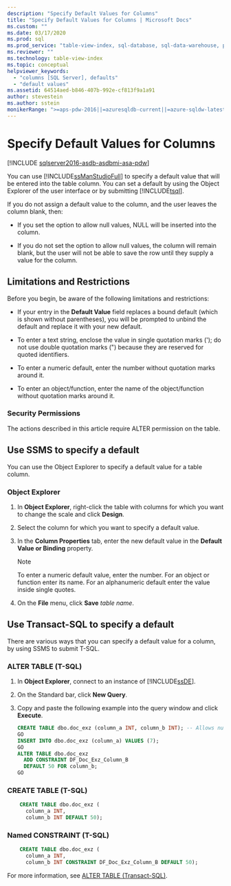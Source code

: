 ```yaml
---
description: "Specify Default Values for Columns"
title: "Specify Default Values for Columns | Microsoft Docs"
ms.custom: ""
ms.date: 03/17/2020
ms.prod: sql
ms.prod_service: "table-view-index, sql-database, sql-data-warehouse, pdw"
ms.reviewer: ""
ms.technology: table-view-index
ms.topic: conceptual
helpviewer_keywords: 
  - "columns [SQL Server], defaults"
  - "default values"
ms.assetid: 64514aed-b846-407b-992e-cf813f9a1a91
author: stevestein
ms.author: sstein
monikerRange: ">=aps-pdw-2016||=azuresqldb-current||=azure-sqldw-latest||>=sql-server-2016||>=sql-server-linux-2017||=azuresqldb-mi-current"
---
```

# Specify Default Values for Columns

[!INCLUDE [sqlserver2016-asdb-asdbmi-asa-pdw](../../includes/applies-to-version/sqlserver2016-asdb-asdbmi-asa-pdw.md)]

You can use [!INCLUDE[ssManStudioFull](../../includes/ssmanstudiofull-md.md)] to specify a default value that will be entered into the table column. You can set a default by using the Object Explorer of the user interface or by submitting [!INCLUDE[tsql](../../includes/tsql-md.md)].

If you do not assign a default value to the column, and the user leaves the column blank, then:

- If you set the option to allow null values, NULL will be inserted into the column.

- If you do not set the option to allow null values, the column will remain blank, but the user will not be able to save the row until they supply a value for the column.

## <a name="Restrictions"></a> Limitations and Restrictions

Before you begin, be aware of the following limitations and restrictions:

- If your entry in the **Default Value** field replaces a bound default (which is shown without parentheses), you will be prompted to unbind the default and replace it with your new default.

- To enter a text string, enclose the value in single quotation marks ('); do not use double quotation marks (") because they are reserved for quoted identifiers.

- To enter a numeric default, enter the number without quotation marks around it.

- To enter an object/function, enter the name of the object/function without quotation marks around it.

### <a name="Security"></a> Security Permissions

The actions described in this article require ALTER permission on the table.

## <a name="SSMSProcedure"></a> Use SSMS to specify a default

You can use the Object Explorer to specify a default value for a table column.

### Object Explorer

1. In **Object Explorer**, right-click the table with columns for which you want to change the scale and click **Design**.

2. Select the column for which you want to specify a default value.

3. In the **Column Properties** tab, enter the new default value in the **Default Value or Binding** property.

   > [!NOTE]
   > To enter a numeric default value, enter the number. For an object or function enter its name. For an alphanumeric default enter the value inside single quotes.

4. On the **File** menu, click **Save** _table name_.

## <a name="TsqlProcedure"></a> Use Transact-SQL to specify a default

There are various ways that you can specify a default value for a column, by using SSMS to submit T-SQL.

### ALTER TABLE (T-SQL)

1. In **Object Explorer**, connect to an instance of [!INCLUDE[ssDE](../../includes/ssde-md.md)].

2. On the Standard bar, click **New Query**.

3. Copy and paste the following example into the query window and click **Execute**.

   ```sql
   CREATE TABLE dbo.doc_exz (column_a INT, column_b INT); -- Allows nulls.
   GO
   INSERT INTO dbo.doc_exz (column_a) VALUES (7);
   GO
   ALTER TABLE dbo.doc_exz
     ADD CONSTRAINT DF_Doc_Exz_Column_B
     DEFAULT 50 FOR column_b;
   GO
   ```

<!--
The following two T-SQL code examples were offered by 'nycdotnet' (Steve) via public PR 1660, Feb 2019.
-->

### CREATE TABLE (T-SQL)

```sql
    CREATE TABLE dbo.doc_exz (
      column_a INT,
      column_b INT DEFAULT 50);
```

### Named CONSTRAINT (T-SQL)

```sql
    CREATE TABLE dbo.doc_exz (
      column_a INT,
      column_b INT CONSTRAINT DF_Doc_Exz_Column_B DEFAULT 50);
```

For more information, see [ALTER TABLE &#40;Transact-SQL&#41;](../../t-sql/statements/alter-table-transact-sql.md).
